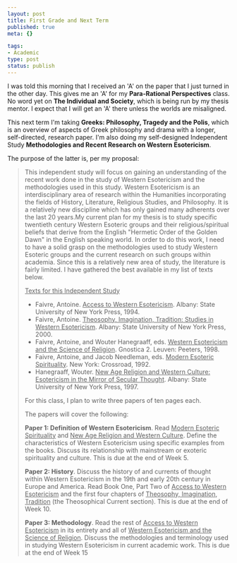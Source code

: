 ```yaml
--- 
layout: post
title: First Grade and Next Term
published: true
meta: {}

tags: 
- Academic
type: post
status: publish
---
```

I was told this morning that I received an 'A' on the paper that I just turned in the other day. This gives me an 'A' for my <strong>Para-Rational Perspectives</strong> class. No word yet on <strong>The Individual and Society</strong>, which is being run by my thesis mentor. I expect that I will get an 'A' there unless the worlds are misaligned.

This next term I'm taking <strong>Greeks: Philosophy, Tragedy and the Polis</strong>, which is an overview of aspects of Greek philosophy and drama with a longer, self-directed, research paper. I'm also doing my self-designed Independent Study <strong>Methodologies and Recent Research on Western Esotericism</strong>.

The purpose of the latter is, per my proposal:
<blockquote>This independent study will focus on gaining an understanding of the recent work done in the study of Western Esotericism and the methodologies used in this study. Western Esotericism is an interdisciplinary area of research within the Humanities incorporating the fields of History, Literature, Religious Studies, and Philosophy. It is a relatively new discipline which has only gained many adherents over the last 20 years.My current plan for my thesis is to study specific twentieth century Western Esoteric groups and their religious/spiritual beliefs that derive from the English "Hermetic Order of the Golden Dawn" in the English speaking world. In order to do this work, I need to have a solid grasp on the methodologies used to study Western Esoteric groups and the current research on such groups within academia. Since this is a relatively new area of study, the literature is fairly limited. I have gathered the best available in my list of texts below.

<u>Texts for this Independent Study</u>
<ul>
	<li>Faivre, Antoine. <u>Access to Western Esotericism</u>. Albany: State University of New York Press, 1994.</li>
	<li>Faivre, Antoine. <u>Theosophy, Imagination, Tradition: Studies in Western Esotericism</u>. Albany: State University of New York Press, 2000.</li>
	<li>Faivre, Antoine, and Wouter Hanegraaff, eds. <u>Western Esotericism and the Science of Religion</u>. Gnostica 2. Leuven: Peeters, 1998.</li>
	<li>Faivre, Antoine, and Jacob Needleman, eds. <u>Modern Esoteric Spirituality</u>. New York: Crossroad, 1992.</li>
	<li>Hanegraaff, Wouter. <u>New Age Religion and Western Culture: Esotericism in the Mirror of Secular Thought</u>. Albany: State University of New York Press, 1997.</li>
</ul>
For this class, I plan to write three papers of ten pages each.

The papers will cover the following:

<strong> 	</strong><strong>Paper 1: Definition of Western Esotericism</strong>. Read <u>Modern Esoteric  	Spirituality</u> and  <u>New Age Religion and Western Culture</u>.  	Define the characteristics of Western Esotericism using specific examples  	from the books. Discuss its relationship with mainstream or exoteric  	spirituality and culture. This is due at the end of Week 5.

<strong> 	</strong><strong>Paper 2: History</strong>. Discuss the history of  and currents of  	thought within Western Esotericism in the 19th and early 20th century in  	Europe and America. Read Book One, Part Two of <u>Access to Western  	Esotericism</u> and the first four chapters of <u>Theosophy, Imagination,  	Tradition</u> (the Theosophical Current section). This is due at the end of  	Week 10.

<strong> 	</strong><strong>Paper 3: Methodology</strong>. Read the rest of <u>Access to Western  	Esotericism</u> in its entirety and all of <u>Western Esotericism and the  	Science of Religion</u>. Discuss the methodologies and terminology used in  	studying Western Esotericism in current academic work. This is due at the  	end of Week 15</blockquote>

